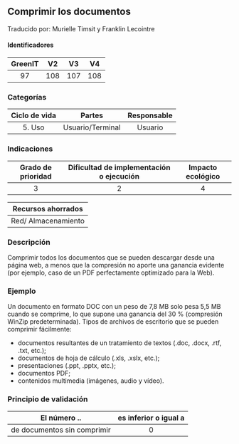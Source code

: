 ## Comprimir los documentos

Traducido por: Murielle Timsit y Franklin Lecointre

#### Identificadores

| GreenIT | V2  | V3  | V4  |
| :-----: | :-: | :-: | :-: |
|   97    | 108 | 107 | 108 |

### Categorías

| Ciclo de vida |      Partes      | Responsable |
| :-----------: | :--------------: | :---------: |
|    5. Uso     | Usuario/Terminal |   Usuario   |

### Indicaciones

| Grado de prioridad | Dificultad de implementación o ejecución | Impacto ecológico |
| :----------------: | :--------------------------------------: | :---------------: |
|         3          |                    2                     |         4         |

| Recursos ahorrados  |
| :-----------------: |
| Red/ Almacenamiento |

### Descripción

Comprimir todos los documentos que se pueden descargar desde una página web, a menos que la compresión no aporte una ganancia evidente (por ejemplo, caso de un PDF perfectamente optimizado para la Web).

### Ejemplo

Un documento en formato DOC con un peso de 7,8 MB solo pesa 5,5 MB cuando se comprime, lo que supone una ganancia del 30 % (compresión WinZip predeterminada).
Tipos de archivos de escritorio que se pueden comprimir fácilmente:

- documentos resultantes de un tratamiento de textos (.doc, .docx, .rtf, .txt, etc.);
- documentos de hoja de cálculo (.xls, .xslx, etc.);
- presentaciones (.ppt, .pptx, etc.);
- documentos PDF;
- contenidos multimedia (imágenes, audio y vídeo).

### Principio de validación

| El número ..                | es inferior o igual a |
| --------------------------- | :-------------------: |
| de documentos sin comprimir |           0           |
